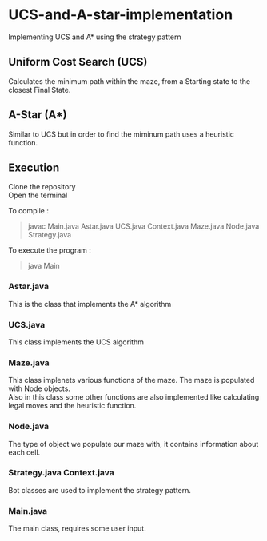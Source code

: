 # UCS-and-A-star-implementation
Implementing UCS and A* using the strategy pattern

## Uniform Cost Search (UCS)
Calculates the minimum path within the maze, from a Starting state to the closest Final State.

## A-Star (A*)
Similar to UCS but in order to find the miminum path uses a heuristic function.

## Execution
Clone the repository <br>
Open the terminal

To compile :

> javac Main.java Astar.java UCS.java Context.java Maze.java Node.java Strategy.java

To execute the program :

> java Main


### Astar.java

This is the class that implements the A* algorithm

### UCS.java

This class implements the UCS algorithm

### Maze.java

This class implenets various functions of the maze. The maze is populated with Node objects. <br>
Also in this class some other functions are also implemented like calculating legal moves and the heuristic function.

### Node.java

The type of object we populate our maze with, it contains information about each cell.

### Strategy.java Context.java

Bot classes are used to implement the strategy pattern.

### Main.java

The main class, requires some user input.
